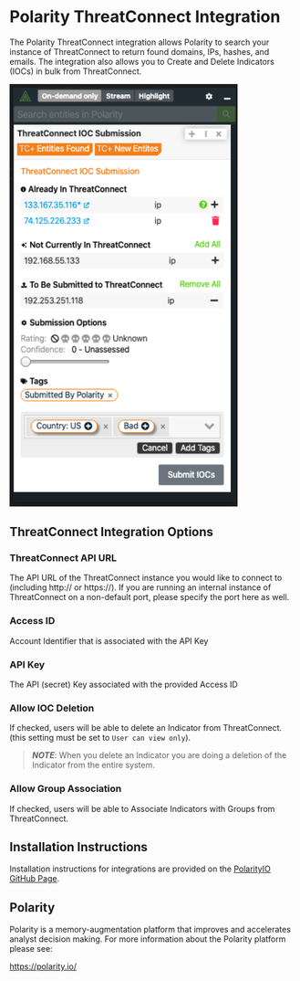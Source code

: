 # Polarity ThreatConnect Integration

The Polarity ThreatConnect integration allows Polarity to search your instance of ThreatConnect to return found domains, IPs, hashes, and emails.  The integration also allows you to Create and Delete Indicators (IOCs) in bulk from ThreatConnect.


<div>
  <img width="400" alt="Integration Example" src="./assets/integration-example.png">
</div>

## ThreatConnect Integration Options

### ThreatConnect API URL

The API URL of the ThreatConnect instance you would like to connect to (including http:// or https://).  If you are running an internal instance of ThreatConnect on a non-default port, please specify the port here as well.

### Access ID

Account Identifier that is associated with the API Key

### API Key

The API (secret) Key associated with the provided Access ID

### Allow IOC Deletion

If checked, users will be able to delete an Indicator from ThreatConnect. (this setting must be set to `User can view only`).

> ***NOTE***: When you delete an Indicator you are doing a deletion of the Indicator from the entire system.

### Allow Group Association

If checked, users will be able to Associate Indicators with Groups from ThreatConnect.

## Installation Instructions

Installation instructions for integrations are provided on the [PolarityIO GitHub Page](https://polarityio.github.io/).

## Polarity

Polarity is a memory-augmentation platform that improves and accelerates analyst decision making.  For more information about the Polarity platform please see:

https://polarity.io/
